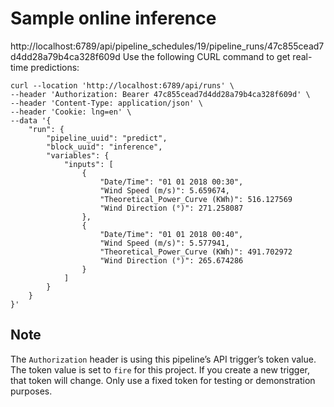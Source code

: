 # Sample online inference
http://localhost:6789/api/pipeline_schedules/19/pipeline_runs/47c855cead7d4dd28a79b4ca328f609d
Use the following CURL command to get real-time predictions:

```curl
curl --location 'http://localhost:6789/api/runs' \
--header 'Authorization: Bearer 47c855cead7d4dd28a79b4ca328f609d' \
--header 'Content-Type: application/json' \
--header 'Cookie: lng=en' \
--data '{
    "run": {
        "pipeline_uuid": "predict",
        "block_uuid": "inference",
        "variables": {
            "inputs": [
                {
                    "Date/Time": "01 01 2018 00:30",
                    "Wind Speed (m/s)": 5.659674,
                    "Theoretical_Power_Curve (KWh)": 516.127569
                    "Wind Direction (°)": 271.258087 
                },
                {
                    "Date/Time": "01 01 2018 00:40",
                    "Wind Speed (m/s)": 5.577941,
                    "Theoretical_Power_Curve (KWh)": 491.702972
                    "Wind Direction (°)": 265.674286
                }
            ]
        }
    }
}'
```

## Note

The `Authorization` header is using this pipeline’s API trigger’s token value.
The token value is set to `fire` for this project.
If you create a new trigger, that token will change.
Only use a fixed token for testing or demonstration purposes.